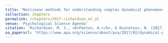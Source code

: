```yaml
---
title: "Nonlinear methods for understanding complex dynamical phenomena in psychological science"
collection: chapters
permalink: /chapters/2017-richardson_et_al
venue: 'Psychological Science Agenda'
citation: 'Richardson, M. J., <b>Paxton, A.</b>, & Kuznetsov, N. (2017). Nonlinear methods for understanding complex dynamical phenomena in psychological science. <i>Psychological Science Agenda</i>.'
oa_paperurl: 'https://www.apa.org/science/about/psa/2017/02/dynamical-phenomena'
---
```

